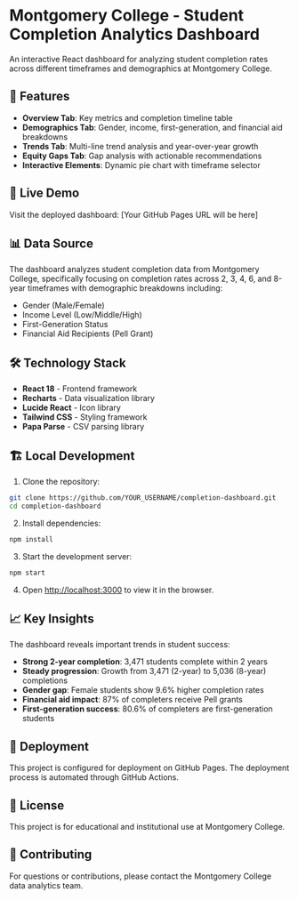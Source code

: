 # Montgomery College - Student Completion Analytics Dashboard

An interactive React dashboard for analyzing student completion rates across different timeframes and demographics at Montgomery College.

## 🎯 Features

- **Overview Tab**: Key metrics and completion timeline table
- **Demographics Tab**: Gender, income, first-generation, and financial aid breakdowns
- **Trends Tab**: Multi-line trend analysis and year-over-year growth
- **Equity Gaps Tab**: Gap analysis with actionable recommendations
- **Interactive Elements**: Dynamic pie chart with timeframe selector

## 🚀 Live Demo

Visit the deployed dashboard: [Your GitHub Pages URL will be here]

## 📊 Data Source

The dashboard analyzes student completion data from Montgomery College, specifically focusing on completion rates across 2, 3, 4, 6, and 8-year timeframes with demographic breakdowns including:

- Gender (Male/Female)
- Income Level (Low/Middle/High)
- First-Generation Status
- Financial Aid Recipients (Pell Grant)

## 🛠️ Technology Stack

- **React 18** - Frontend framework
- **Recharts** - Data visualization library
- **Lucide React** - Icon library
- **Tailwind CSS** - Styling framework
- **Papa Parse** - CSV parsing library

## 🏗️ Local Development

1. Clone the repository:
```bash
git clone https://github.com/YOUR_USERNAME/completion-dashboard.git
cd completion-dashboard
```

2. Install dependencies:
```bash
npm install
```

3. Start the development server:
```bash
npm start
```

4. Open [http://localhost:3000](http://localhost:3000) to view it in the browser.

## 📈 Key Insights

The dashboard reveals important trends in student success:

- **Strong 2-year completion**: 3,471 students complete within 2 years
- **Steady progression**: Growth from 3,471 (2-year) to 5,036 (8-year) completions
- **Gender gap**: Female students show 9.6% higher completion rates
- **Financial aid impact**: 87% of completers receive Pell grants
- **First-generation success**: 80.6% of completers are first-generation students

## 🔧 Deployment

This project is configured for deployment on GitHub Pages. The deployment process is automated through GitHub Actions.

## 📝 License

This project is for educational and institutional use at Montgomery College.

## 🤝 Contributing

For questions or contributions, please contact the Montgomery College data analytics team.
